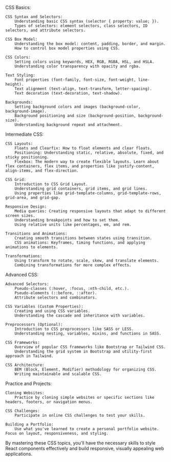 CSS Basics:

    CSS Syntax and Selectors:
        Understanding basic CSS syntax (selector { property: value; }).
        Types of selectors: element selectors, class selectors, ID selectors, and attribute selectors.

    CSS Box Model:
        Understanding the box model: content, padding, border, and margin.
        How to control box model properties using CSS.

    CSS Colors:
        Setting colors using keywords, HEX, RGB, RGBA, HSL, and HSLA.
        Understanding color transparency with opacity and rgba.

    Text Styling:
        Font properties (font-family, font-size, font-weight, line-height).
        Text alignment (text-align, text-transform, letter-spacing).
        Text decoration (text-decoration, text-shadow).

    Backgrounds:
        Setting background colors and images (background-color, background-image).
        Background positioning and size (background-position, background-size).
        Understanding background repeat and attachment.

Intermediate CSS:

    CSS Layouts:
        Floats and Clearfix: How to float elements and clear floats.
        Positioning: Understanding static, relative, absolute, fixed, and sticky positioning.
        Flexbox: The modern way to create flexible layouts. Learn about flex containers, flex items, and properties like justify-content, align-items, and flex-direction.

    CSS Grid:
        Introduction to CSS Grid Layout.
        Understanding grid containers, grid items, and grid lines.
        Using properties like grid-template-columns, grid-template-rows, grid-area, and grid-gap.

    Responsive Design:
        Media queries: Creating responsive layouts that adapt to different screen sizes.
        Understanding breakpoints and how to set them.
        Using relative units like percentages, em, and rem.

    Transitions and Animations:
        Creating smooth transitions between states using transition.
        CSS animations: Keyframes, timing functions, and applying animations to elements.

    Transformations:
        Using transform to rotate, scale, skew, and translate elements.
        Combining transformations for more complex effects.

Advanced CSS:

    Advanced Selectors:
        Pseudo-classes (:hover, :focus, :nth-child, etc.).
        Pseudo-elements (::before, ::after).
        Attribute selectors and combinators.

    CSS Variables (Custom Properties):
        Creating and using CSS variables.
        Understanding the cascade and inheritance with variables.

    Preprocessors (Optional):
        Introduction to CSS preprocessors like SASS or LESS.
        Understanding nesting, variables, mixins, and functions in SASS.

    CSS Frameworks:
        Overview of popular CSS frameworks like Bootstrap or Tailwind CSS.
        Understanding the grid system in Bootstrap and utility-first approach in Tailwind.

    CSS Architecture:
        BEM (Block, Element, Modifier) methodology for organizing CSS.
        Writing maintainable and scalable CSS.

Practice and Projects:

    Cloning Websites:
        Practice by cloning simple websites or specific sections like headers, footers, or navigation menus.

    CSS Challenges:
        Participate in online CSS challenges to test your skills.

    Building a Portfolio:
        Use what you've learned to create a personal portfolio website. Focus on layout, responsiveness, and styling.

By mastering these CSS topics, you'll have the necessary skills to style React components effectively and build responsive, visually appealing web applications.